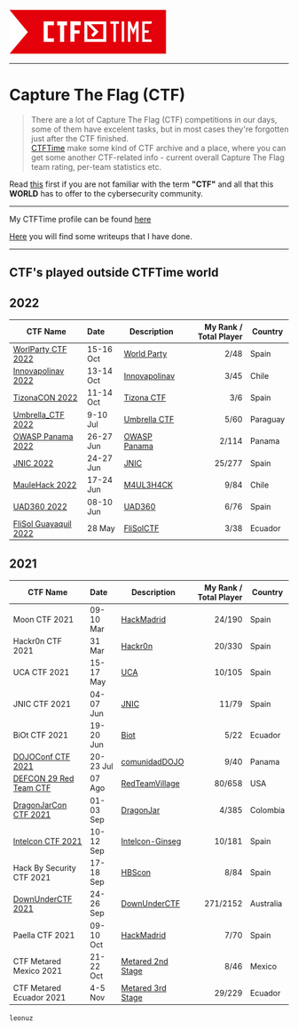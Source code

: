 ![CTFTime](img/logo.png)  

---

# Capture The Flag (CTF)  

>There are a lot of Capture The Flag (CTF) competitions in our days, some of them have excelent tasks, but in most cases they're forgotten just after the CTF finished.  
[CTFTime](https://ctftime.org/) make some kind of CTF archive and a place, where you can get some another CTF-related info - current overall Capture The Flag team rating, per-team statistics etc.  

Read [this](ctf.md) first if you are not familiar with the term **"CTF"** and all that this **WORLD** has to offer to the cybersecurity community.

---

My CTFTime profile can be found [here](https://ctftime.org/team/156755)  

[Here](writeups.md) you will find some writeups that I have done.

---

## CTF's played outside **CTFTime** world  

## 2022

| CTF Name | Date | Description | My Rank / Total Player | Country | 
| ------------ | :------------------- | ---------------------------------------- | -------: | ----- | 
| [WorlParty CTF 2022](img/wp2k22.png) | 15-16 Oct | [World Party](https://worldparty.hack27.org/) | 2/48 | Spain |
| [Innovapolinav 2022](img/innovapolinav2022.png) | 13-14 Oct | [Innovapolinav](https://innovapolinav.cl/innovapolinav/site/edic/base/port/landing2022.html#agenda/) | 3/45 | Chile |
| [TizonaCON 2022](img/tizonaconf2022.png) | 11-14 Oct | [Tizona CTF](https://www.tizonaconf.com/) | 3/6 | Spain |
| [Umbrella_CTF 2022](img/certUmbrella2022.png) | 9-10 Jul | [Umbrella CTF](https://twitter.com/Umbrela_CTF) | 5/60 | Paraguay |
| [OWASP Panama 2022](img/op2022.png) | 26-27 Jun | [OWASP Panama](img/owaspanama2022.png) | 2/114 | Panama |
| [JNIC 2022](img/jnic2022.png) | 24-27 Jun | [JNIC](https://2022.jnic.es/ctf) | 25/277 | Spain |
| [MauleHack 2022](img/maulehack2022.png) | 17-24 Jun | [M4UL3H4CK](https://maulehack.cl/) | 9/84 | Chile |
| [UAD360 2022](img/uad3602022.png) | 08-10 Jun | [UAD360](https://uad360.es/ctf) | 6/76 | Spain |
| [FliSol Guayaquil 2022](img/flisol2022.png) | 28 May | [FliSolCTF](https://flisol.info/FLISOL2022/Ecuador/Guayaquil) | 3/38 | Ecuador |
  

## 2021  

| CTF Name | Date | Description | My Rank / Total Player | Country | 
| ------------ | :------------------- | ---------------------------------------- | -------: | ----- | 
| Moon CTF 2021 | 09-10 Mar | [HackMadrid](https://hackmadrid.org/flaghunters.html#) | 24/190 | Spain |
| Hackr0n CTF 2021 | 31 Mar | [Hackr0n](https://derechodelared.com/hackr0n-2021/) | 20/330 | Spain |
| UCA CTF 2021 | 15-17 May | [UCA](https://www.uca.es/evento/uca-cybersecurity-day/) | 10/105 | Spain |
| JNIC CTF 2021 | 04-07 Jun | [JNIC](https://2021.jnic.es/ctf) | 11/79 | Spain |
| BiOt CTF 2021 | 19-20 Jun | [Biot](https://biotciberseguridad.cf/actividades/) | 5/22 | Ecuador |
| [DOJOConf CTF 2021](img/dojoconf_2021.png) | 20-23 Jul | [comunidadDOJO](https://dojoconfpa.org/#taller) | 9/40 | Panama |
| [DEFCON 29 Red Team CTF](img/DEFCON29.png) | 07 Ago | [RedTeamVillage](https://redteamvillage.io/ctf) | 80/658 | USA |
| [DragonJarCon CTF 2021](img/Dragonjar2021.png) | 01-03 Sep | [DragonJar](https://www.dragonjarcon.org/) | 4/385 | Colombia |
| [Intelcon CTF 2021](img/intelcon2021.png) | 10-12 Sep | [Intelcon-Ginseg](https://intelcon.ginseg.com/2021/) | 10/181 | Spain |
| Hack By Security CTF 2021  | 17-18 Sep | [HBScon](https://ctf.hbscon.com/) | 8/84 | Spain |   
| [DownUnderCTF 2021](img/DownUnder2021.png) | 24-26 Sep | [DownUnderCTF](https://downunderctf.com/) | 271/2152 | Australia |
| Paella CTF 2021  | 09-10 Oct | [HackMadrid](https://worldparty.hackmadrid.org/index.html#ctf) | 7/70 | Spain |  
| CTF Metared Mexico 2021 | 21-22 Oct | [Metared 2nd Stage](https://eventos.metared.org/69242/section/32200/ctf-internacional-metared-2021-2nd-stage.html) | 8/46 | Mexico | 
| CTF Metared Ecuador 2021 | 4-5 Nov | [Metared 3rd Stage](https://eventos.metared.org/69244/detail/ctf-internacional-metared-2021-3rd-stage.html) | 29/229 | Ecuador |


`leonuz`
